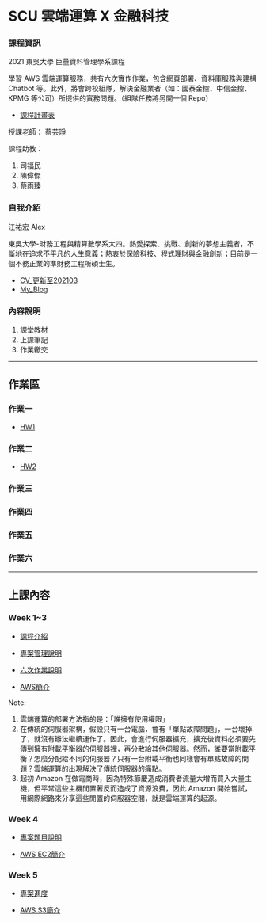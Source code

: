 # SCU 雲端運算 X 金融科技
### 課程資訊
2021 東吳大學 巨量資料管理學系課程

學習 AWS 雲端運算服務，共有六次實作作業，包含網頁部署、資料庫服務與建構 Chatbot 等。此外，將會跨校組隊，解決金融業者（如：國泰金控、中信金控、KPMG 等公司）所提供的實務問題。（組隊任務將另開一個 Repo）

* [課程計畫表](http://doc.sys.scu.edu.tw/teachplanHtml/1092/1092MDM65001.html)

授課老師：
蔡芸琤

課程助教：
1. 司福民
2. 陳偉傑
3. 蔡雨臻


### 自我介紹
江祐宏 Alex 

東吳大學-財務工程與精算數學系大四。熱愛探索、挑戰、創新的夢想主義者，不斷地在追求不平凡的人生意義；熱衷於保險科技、程式理財與金融創新；目前是一個不務正業的準財務工程所碩士生。

* [CV_更新至202103](CV_江祐宏.pdf)
* [My_Blog](https://atigerhh880208.medium.com/)

### 內容說明

1. 課堂教材
2. 上課筆記
3. 作業繳交

---
## 作業區
### 作業一
* [HW1](作業繳交/HW1/HW1.md)

### 作業二
* [HW2](https://youtu.be/S7PzpCE3wF8)

### 作業三

### 作業四

### 作業五

### 作業六

---
## 上課內容
### Week 1~3
* [課程介紹](https://docs.google.com/presentation/d/e/2PACX-1vQQ4-146uvQCZn9VjZKTZM2P_svSrkrzvVN2dlKmXVK3IlqYWTTmBfaG1unOBZ65gOuVyac4c__RIj2/pub?start=false&loop=false&delayms=3000&fbclid=IwAR3B47fq5aXUh_oa6KUf2rF3MyEMeNgh7AU6a_uF2i1gYdL40TOSx06EHtM&slide=id.gbde736d55e_0_107)

* [專案管理說明](https://docs.google.com/presentation/d/1X4xUq4O2z27M1i6cqEV-dBdGyW9aj7nUyFNspkVuF_0/edit#slide=id.gbde736d55e_0_107)

* [六次作業說明](課堂資料/Week_1-3/20210221_Cloud-Computing_Introduction.pptx)

* [AWS簡介](課堂資料/Week_1-3/20210221_Cloud_Computing_Fields.pptx)

Note:
1. 雲端運算的部署方法指的是：「誰擁有使用權限」
2. 在傳統的伺服器架構，假設只有一台電腦，會有「單點故障問題」，一台壞掉了，就沒有辦法繼續運作了。因此，會進行伺服器擴充，擴充後資料必須要先傳到擁有附載平衡器的伺服器裡，再分散給其他伺服器。然而，誰要當附載平衡？怎麼分配給不同的伺服器？只有一台附載平衡也同樣會有單點故障的問題？雲端運算的出現解決了傳統伺服器的痛點。
3. 起初 Amazon 在做電商時，因為特殊節慶造成消費者流量大增而買入大量主機，但平常這些主機閒置著反而造成了資源浪費，因此 Amazon 開始嘗試，用網際網路來分享這些閒置的伺服器空間，就是雲端運算的起源。

### Week 4
* [專案題目說明](https://docs.google.com/presentation/d/e/2PACX-1vTgVktGm1OwqWspx_PkFQlhR6oqPFXTV5oj0JYOdR-guBzKBEbyXLfKKXRenI2HkhT4iHwYGStgoAIA/pub?start=false&loop=false&delayms=3000&slide=id.gc356cb2501_0_119)

* [AWS EC2簡介](課堂資料/Week_4/EC2_with_LAMP.pptx)

### Week 5
* [專案進度](https://docs.google.com/presentation/d/1-FBkCGspeQP25hUPDf7VRT7mN50Fn5uBvBH7vI-GDkY/edit#slide=id.gbde736d55e_0_107)

* [AWS S3簡介](課堂資料/Week_5/S3_Static_Web_Hosting.pptx)

